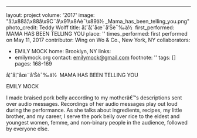 ---
layout: project
volume: '2017'
image: "å¦\x88å¦\x88å\x9C¨å\x91\x8Aè¯\x89ä½ _Mama_has_been_telling_you.png"
photo_credit: Teddy Wolff
title: å¦ˆå¦ˆåœ¨å‘Šè¯‰ä½&nbsp;
first_performed: MAMA HAS BEEN TELLING YOU
place: ''
times_performed: first performed on May 11, 2017
contributor: Wing on Wo & Co., New York, NY
collaborators:
- EMILY MOCK
home: Brooklyn, NY
links:
- emilymock.org
contact: emilymock@gmail.com
footnote: ''
tags: []
pages: 168-169



å¦ˆå¦ˆåœ¨å‘Šè¯‰ä½&nbsp; MAMA HAS BEEN TELLING YOU

EMILY MOCK

I made braised pork belly according to my motherâ€™s descriptions sent over audio messages. Recordings of her audio messages play out loud during the performance. As she talks about ingredients, recipes, my little brother, and my career, I serve the pork belly over rice to the eldest and youngest women, femme, and non-binary people in the audience, followed by everyone else.
